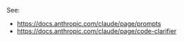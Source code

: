 
See:
- https://docs.anthropic.com/claude/page/prompts
- https://docs.anthropic.com/claude/page/code-clarifier

